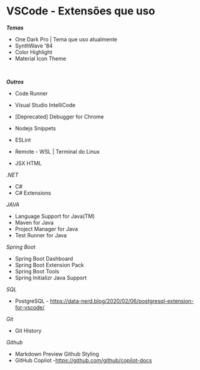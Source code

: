 # VSCode - Extensões que uso <br>

***Temas*** <br>

- One Dark Pro | Tema que uso atualmente
- SynthWave '84
- Color Highlight
- Material Icon Theme

<br>

***Outros*** <br>

- Code Runner
- Visual Studio IntelliCode
- [Deprecated] Debugger for Chrome

- Nodejs Snippets
- ESLint
- Remote - WSL | Terminal do Linux
- JSX HTML <tags/>

*.NET*
- C#
- C# Extensions

*JAVA*
- Language Support for Java(TM)
- Maven for Java
- Project Manager for Java
- Test Runner for Java


*Spring Boot*
- Spring Boot Dashboard
- Spring Boot Extension Pack
- Spring Boot Tools
- Spring Initializr Java Support

*SQL*
- PostgreSQL - https://data-nerd.blog/2020/02/06/postgresql-extension-for-vscode/

*Git*
- Git History

*Github*
- Markdown Preview Github Styling
- GitHub Copilot -https://github.com/github/copilot-docs
